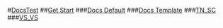 #[DocsTest]()
##[Get Start](Index.md)
###[Docs Default](Docs_Default/index.md)
###[Docs Template](Docs_Template/index.md)
###[TN_SC](TN_SC/index.md)
###[VS_VS](VS_VS/Index.md)

